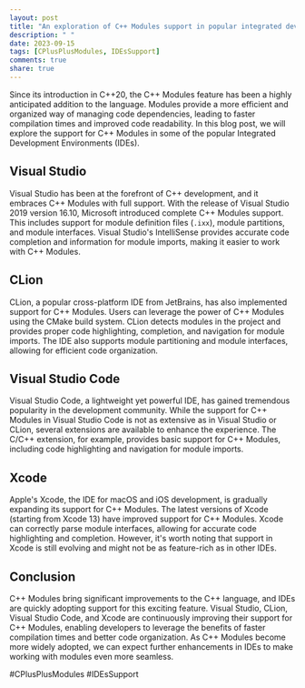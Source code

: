 ```yaml
---
layout: post
title: "An exploration of C++ Modules support in popular integrated development environments (IDEs)"
description: " "
date: 2023-09-15
tags: [CPlusPlusModules, IDEsSupport]
comments: true
share: true
---
```


Since its introduction in C++20, the C++ Modules feature has been a highly anticipated addition to the language. Modules provide a more efficient and organized way of managing code dependencies, leading to faster compilation times and improved code readability. In this blog post, we will explore the support for C++ Modules in some of the popular Integrated Development Environments (IDEs).

## Visual Studio
Visual Studio has been at the forefront of C++ development, and it embraces C++ Modules with full support. With the release of Visual Studio 2019 version 16.10, Microsoft introduced complete C++ Modules support. This includes support for module definition files (`.ixx`), module partitions, and module interfaces. Visual Studio's IntelliSense provides accurate code completion and information for module imports, making it easier to work with C++ Modules.

## CLion
CLion, a popular cross-platform IDE from JetBrains, has also implemented support for C++ Modules. Users can leverage the power of C++ Modules using the CMake build system. CLion detects modules in the project and provides proper code highlighting, completion, and navigation for module imports. The IDE also supports module partitioning and module interfaces, allowing for efficient code organization.

## Visual Studio Code
Visual Studio Code, a lightweight yet powerful IDE, has gained tremendous popularity in the development community. While the support for C++ Modules in Visual Studio Code is not as extensive as in Visual Studio or CLion, several extensions are available to enhance the experience. The C/C++ extension, for example, provides basic support for C++ Modules, including code highlighting and navigation for module imports.

## Xcode
Apple's Xcode, the IDE for macOS and iOS development, is gradually expanding its support for C++ Modules. The latest versions of Xcode (starting from Xcode 13) have improved support for C++ Modules. Xcode can correctly parse module interfaces, allowing for accurate code highlighting and completion. However, it's worth noting that support in Xcode is still evolving and might not be as feature-rich as in other IDEs.

## Conclusion

C++ Modules bring significant improvements to the C++ language, and IDEs are quickly adopting support for this exciting feature. Visual Studio, CLion, Visual Studio Code, and Xcode are continuously improving their support for C++ Modules, enabling developers to leverage the benefits of faster compilation times and better code organization. As C++ Modules become more widely adopted, we can expect further enhancements in IDEs to make working with modules even more seamless.

\#CPlusPlusModules #IDEsSupport